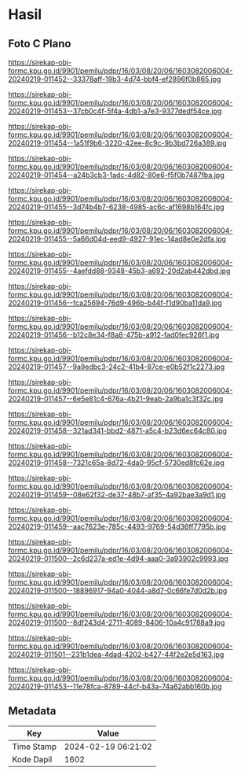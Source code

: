 # Hasil

## Foto C Plano

https://sirekap-obj-formc.kpu.go.id/9901/pemilu/pdpr/16/03/08/20/06/1603082006004-20240219-011452--33378aff-19b3-4d74-bbf4-ef2896f0b865.jpg

https://sirekap-obj-formc.kpu.go.id/9901/pemilu/pdpr/16/03/08/20/06/1603082006004-20240219-011453--37cb0c4f-5f4a-4db1-a7e3-9377dedf54ce.jpg

https://sirekap-obj-formc.kpu.go.id/9901/pemilu/pdpr/16/03/08/20/06/1603082006004-20240219-011454--1a51f9b6-3220-42ee-8c9c-9b3bd726a389.jpg

https://sirekap-obj-formc.kpu.go.id/9901/pemilu/pdpr/16/03/08/20/06/1603082006004-20240219-011454--a24b3cb3-1adc-4d82-80e6-f5f0b7487fba.jpg

https://sirekap-obj-formc.kpu.go.id/9901/pemilu/pdpr/16/03/08/20/06/1603082006004-20240219-011455--3d74b4b7-6238-4985-ac6c-af1698b164fc.jpg

https://sirekap-obj-formc.kpu.go.id/9901/pemilu/pdpr/16/03/08/20/06/1603082006004-20240219-011455--5a66d04d-eed9-4927-91ec-14ad8e0e2dfa.jpg

https://sirekap-obj-formc.kpu.go.id/9901/pemilu/pdpr/16/03/08/20/06/1603082006004-20240219-011455--4aefdd88-9348-45b3-a692-20d2ab442dbd.jpg

https://sirekap-obj-formc.kpu.go.id/9901/pemilu/pdpr/16/03/08/20/06/1603082006004-20240219-011456--fca25694-76d9-496b-b44f-f1d90ba11da9.jpg

https://sirekap-obj-formc.kpu.go.id/9901/pemilu/pdpr/16/03/08/20/06/1603082006004-20240219-011456--b12c8e34-f8a8-475b-a912-fad0fec926f1.jpg

https://sirekap-obj-formc.kpu.go.id/9901/pemilu/pdpr/16/03/08/20/06/1603082006004-20240219-011457--9a9edbc3-24c2-41b4-87ce-e0b52f1c2273.jpg

https://sirekap-obj-formc.kpu.go.id/9901/pemilu/pdpr/16/03/08/20/06/1603082006004-20240219-011457--6e5e81c4-676a-4b21-9eab-2a9ba1c3f32c.jpg

https://sirekap-obj-formc.kpu.go.id/9901/pemilu/pdpr/16/03/08/20/06/1603082006004-20240219-011458--321ad341-bbd2-4871-a5c4-b23d6ec64c80.jpg

https://sirekap-obj-formc.kpu.go.id/9901/pemilu/pdpr/16/03/08/20/06/1603082006004-20240219-011458--7321c65a-8d72-4da0-95cf-5730ed8fc62e.jpg

https://sirekap-obj-formc.kpu.go.id/9901/pemilu/pdpr/16/03/08/20/06/1603082006004-20240219-011459--08e62f32-de37-48b7-af35-4a92bae3a9d1.jpg

https://sirekap-obj-formc.kpu.go.id/9901/pemilu/pdpr/16/03/08/20/06/1603082006004-20240219-011459--aac7623e-785c-4493-9769-54d36ff7795b.jpg

https://sirekap-obj-formc.kpu.go.id/9901/pemilu/pdpr/16/03/08/20/06/1603082006004-20240219-011500--2c6d237a-ed1e-4d94-aaa0-3a93902c9993.jpg

https://sirekap-obj-formc.kpu.go.id/9901/pemilu/pdpr/16/03/08/20/06/1603082006004-20240219-011500--18896917-94a0-4044-a8d7-0c66fe7d0d2b.jpg

https://sirekap-obj-formc.kpu.go.id/9901/pemilu/pdpr/16/03/08/20/06/1603082006004-20240219-011500--8df243d4-2711-4089-8406-10a4c91788a9.jpg

https://sirekap-obj-formc.kpu.go.id/9901/pemilu/pdpr/16/03/08/20/06/1603082006004-20240219-011501--231b1dea-4dad-4202-b427-44f2e2e5d163.jpg

https://sirekap-obj-formc.kpu.go.id/9901/pemilu/pdpr/16/03/08/20/06/1603082006004-20240219-011453--11e78fca-8789-44cf-b43a-74a62abb160b.jpg


## Metadata

| Key        | Value               |
| ---------- | ------------------- |
| Time Stamp | 2024-02-19 06:21:02 |
| Kode Dapil | 1602                |



